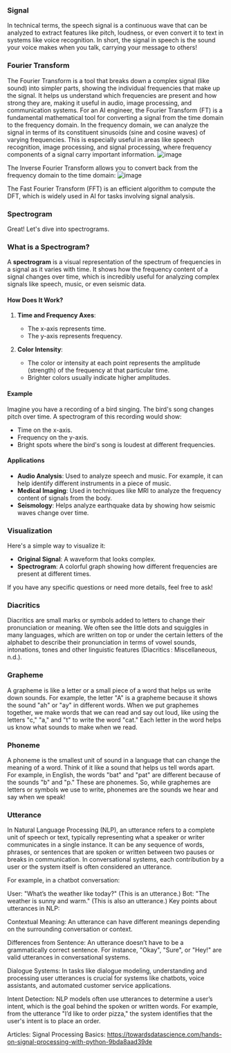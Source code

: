 ### Signal
In technical terms, the speech signal is a continuous wave that can be analyzed to extract features like pitch, loudness, or even convert it to text in systems like voice recognition.
In short, the signal in speech is the sound your voice makes when you talk, carrying your message to others!

### Fourier Transform
The Fourier Transform is a tool that breaks down a complex signal (like sound) into simpler parts, showing the individual frequencies that make up the signal. It helps us understand which frequencies are present and how strong they are, making it useful in audio, image processing, and communication systems.
For an AI engineer, the Fourier Transform (FT) is a fundamental mathematical tool for converting a signal from the time domain to the frequency domain. In the frequency domain, we can analyze the signal in terms of its constituent sinusoids (sine and cosine waves) of varying frequencies. This is especially useful in areas like speech recognition, image processing, and signal processing, where frequency components of a signal carry important information.
![image](https://github.com/user-attachments/assets/fe80687e-834d-4ce7-b5c4-1c1157c1bbab)

The Inverse Fourier Transform allows you to convert back from the frequency domain to the time domain:
![image](https://github.com/user-attachments/assets/58a3cc62-e319-4e12-a7c7-9123b351267c)

The Fast Fourier Transform (FFT) is an efficient algorithm to compute the DFT, which is widely used in AI for tasks involving signal analysis.

### Spectrogram
Great! Let's dive into spectrograms.

### What is a Spectrogram?

A **spectrogram** is a visual representation of the spectrum of frequencies in a signal as it varies with time. It shows how the frequency content of a signal changes over time, which is incredibly useful for analyzing complex signals like speech, music, or even seismic data.

#### How Does It Work?

1. **Time and Frequency Axes**: 
   - The x-axis represents time.
   - The y-axis represents frequency.

2. **Color Intensity**:
   - The color or intensity at each point represents the amplitude (strength) of the frequency at that particular time.
   - Brighter colors usually indicate higher amplitudes.

#### Example

Imagine you have a recording of a bird singing. The bird's song changes pitch over time. A spectrogram of this recording would show:
- Time on the x-axis.
- Frequency on the y-axis.
- Bright spots where the bird's song is loudest at different frequencies.

#### Applications

- **Audio Analysis**: Used to analyze speech and music. For example, it can help identify different instruments in a piece of music.
- **Medical Imaging**: Used in techniques like MRI to analyze the frequency content of signals from the body.
- **Seismology**: Helps analyze earthquake data by showing how seismic waves change over time.

### Visualization

Here's a simple way to visualize it:

- **Original Signal**: A waveform that looks complex.
- **Spectrogram**: A colorful graph showing how different frequencies are present at different times.

If you have any specific questions or need more details, feel free to ask!

### Diacritics
Diacritics are small marks or symbols added to letters to change their pronunciation or meaning. We often see the little dots and squiggles in many languages, which are written on top or under the certain letters of the alphabet to describe their pronunciation in terms of vowel sounds, intonations, tones and other linguistic features (Diacritics : Miscellaneous, n.d.).

### Grapheme

A grapheme is like a letter or a small piece of a word that helps us write down sounds. For example, the letter "A" is a grapheme because it shows the sound "ah" or "ay" in different words. When we put graphemes together, we make words that we can read and say out loud, like using the letters "c," "a," and "t" to write the word "cat." Each letter in the word helps us know what sounds to make when we read.

### Phoneme

A phoneme is the smallest unit of sound in a language that can change the meaning of a word. Think of it like a sound that helps us tell words apart. For example, in English, the words "bat" and "pat" are different because of the sounds "b" and "p." These are phonemes.
So, while graphemes are letters or symbols we use to write, phonemes are the sounds we hear and say when we speak!

### Utterance
In Natural Language Processing (NLP), an utterance refers to a complete unit of speech or text, typically representing what a speaker or writer communicates in a single instance. It can be any sequence of words, phrases, or sentences that are spoken or written between two pauses or breaks in communication. In conversational systems, each contribution by a user or the system itself is often considered an utterance.

For example, in a chatbot conversation:

User: "What’s the weather like today?" (This is an utterance.)
Bot: "The weather is sunny and warm." (This is also an utterance.)
Key points about utterances in NLP:

Contextual Meaning: An utterance can have different meanings depending on the surrounding conversation or context.

Differences from Sentence: An utterance doesn’t have to be a grammatically correct sentence. For instance, "Okay", "Sure", or "Hey!" are valid utterances in conversational systems.

Dialogue Systems: In tasks like dialogue modeling, understanding and processing user utterances is crucial for systems like chatbots, voice assistants, and automated customer service applications.

Intent Detection: NLP models often use utterances to determine a user’s intent, which is the goal behind the spoken or written words. For example, from the utterance "I’d like to order pizza," the system identifies that the user's intent is to place an order.


Articles:
Signal Processing Basics: https://towardsdatascience.com/hands-on-signal-processing-with-python-9bda8aad39de

